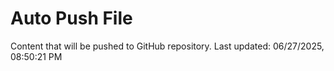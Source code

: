 # Auto Push File

Content that will be pushed to GitHub repository.
Last updated: 06/27/2025, 08:50:21 PM